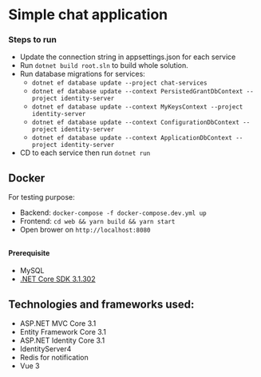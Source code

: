 # Simple chat application

### Steps to run

- Update the connection string in appsettings.json for each service
- Run `dotnet build root.sln` to build whole solution.
- Run database migrations for services:
  - `dotnet ef database update --project chat-services`
  - `dotnet ef database update --context PersistedGrantDbContext --project identity-server`
  - `dotnet ef database update --context MyKeysContext --project identity-server`
  - `dotnet ef database update --context ConfigurationDbContext --project identity-server`
  - `dotnet ef database update --context ApplicationDbContext --project identity-server`
- CD to each service then run `dotnet run`
## Docker

For testing purpose:
- Backend: `docker-compose -f docker-compose.dev.yml up`
- Frontend: `cd web && yarn build && yarn start`
- Open brower on `http://localhost:8080`
##

#### Prerequisite

- MySQL
- [.NET Core SDK 3.1.302](https://www.microsoft.com/net/download/all)

## Technologies and frameworks used:

- ASP.NET MVC Core 3.1
- Entity Framework Core 3.1
- ASP.NET Identity Core 3.1
- IdentityServer4
- Redis for notification
- Vue 3